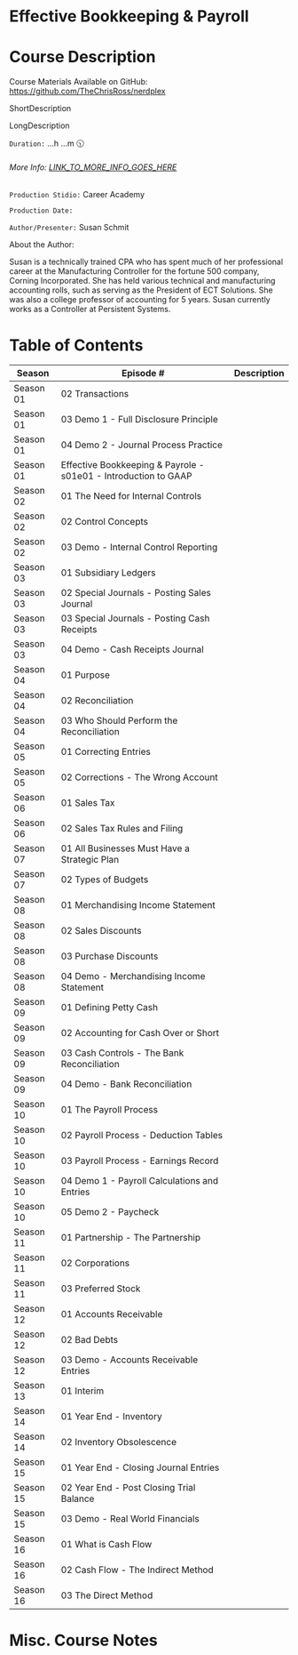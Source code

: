 # Effective Bookkeeping & Payroll

# Course Description

Course Materials Available on GitHub: https://github.com/TheChrisRoss/nerdplex

ShortDescription

LongDescription

`Duration:`  ...h ...m :clock1030:

###### More Info:  [LINK_TO_MORE_INFO_GOES_HERE](https://www.careeracademy.com/page/EBP_Series)

`Production Stidio:`  Career Academy

`Production Date:`  

`Author/Presenter:`  Susan Schmit

About the Author:

Susan is a technically trained CPA who has spent much of her professional career at the Manufacturing Controller for the fortune 500 company, Corning Incorporated. She has held various technical and manufacturing accounting rolls, such as serving as the President of ECT Solutions. She was also a college professor of accounting for 5 years. Susan currently works as a Controller at Persistent Systems.

# Table of Contents

| Season    | Episode # | Description |
| --------- | --------- | ----------- | 
|  Season 01  |  02 Transactions |                                                 
|  Season 01  |   03 Demo 1 - Full Disclosure Principle |                           
|  Season 01  |   04 Demo 2 - Journal Process Practice |                            
|  Season 01  |   Effective Bookkeeping & Payrole - s01e01 - Introduction to GAAP | 
|  Season 02  |   01 The Need for Internal Controls |                               
|  Season 02   |  02 Control Concepts |                                             
|  Season 02   |  03 Demo - Internal Control Reporting |                            
|  Season 03  |   01 Subsidiary Ledgers |                                           
|  Season 03  |   02 Special Journals - Posting Sales Journal |                     
|  Season 03  |   03 Special Journals - Posting Cash Receipts |                     
|  Season 03  |   04 Demo - Cash Receipts Journal |                                 
|  Season 04   |  01 Purpose |                                                      
|  Season 04  |   02 Reconciliation |                                               
|  Season 04   |  03 Who Should Perform the Reconciliation |                        
|  Season 05   |  01 Correcting Entries |                                           
|  Season 05  |   02 Corrections - The Wrong Account |                              
|  Season 06   |  01 Sales Tax |                                                    
|  Season 06   |  02 Sales Tax Rules and Filing |                                   
|  Season 07   |  01 All Businesses Must Have a Strategic Plan |                    
|  Season 07   |  02 Types of Budgets |                                             
|  Season 08   |  01 Merchandising Income Statement |                               
|  Season 08   |  02 Sales Discounts |                                              
|  Season 08   |  03 Purchase Discounts |                                           
|  Season 08   |  04 Demo - Merchandising Income Statement |                        
|  Season 09   |  01 Defining Petty Cash |                                          
|  Season 09   |  02 Accounting for Cash Over or Short |                            
|  Season 09   |  03 Cash Controls - The Bank Reconciliation |                      
|  Season 09   |  04 Demo - Bank Reconciliation |                                   
|  Season 10  |   01 The Payroll Process |                                          
|  Season 10  |   02 Payroll Process - Deduction Tables |                           
|  Season 10  |   03 Payroll Process - Earnings Record |                            
|  Season 10  |   04 Demo 1 - Payroll Calculations and Entries |                    
|  Season 10   |  05 Demo 2 - Paycheck |                                            
|  Season 11   |  01 Partnership - The Partnership |                                
|  Season 11  |   02 Corporations |                                                 
|  Season 11  |   03 Preferred Stock |                                              
|  Season 12   |  01 Accounts Receivable |                                          
|  Season 12  |   02 Bad Debts |                                                    
|  Season 12  |   03 Demo - Accounts Receivable Entries |                           
|  Season 13  |   01 Interim |                                                      
|  Season 14  |   01 Year End - Inventory |                                         
|  Season 14  |   02 Inventory Obsolescence |                                       
|  Season 15  |   01 Year End - Closing Journal Entries |                           
|  Season 15  |   02 Year End - Post Closing Trial Balance |                        
|  Season 15   |  03 Demo - Real World Financials |                                 
|  Season 16  |   01 What is Cash Flow |                                            
|  Season 16   |  02 Cash Flow - The Indirect Method |                              
|  Season 16   |  03 The Direct Method |       



# Misc. Course Notes
